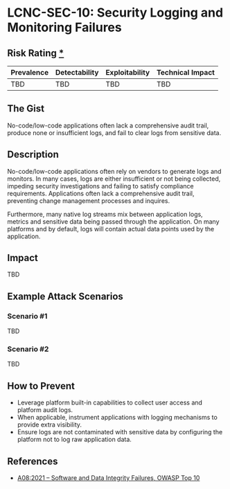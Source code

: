 # LCNC-SEC-10: Security Logging and Monitoring Failures

## Risk Rating [*](https://owasp.org/www-project-top-ten/2017/Note_About_Risks)

| Prevalence | Detectability | Exploitability | Technical Impact |
| --- | --- | --- | --- |
| TBD | TBD | TBD | TBD |

## The Gist

No-code/low-code applications often lack a comprehensive audit trail, produce none or insufficient logs, and fail to clear logs from sensitive data.

## Description

No-code/low-code applications often rely on vendors to generate logs and monitors.
In many cases, logs are either insufficient or not being collected, impeding security investigations and failing to satisfy compliance requirements.
Applications often lack a comprehensive audit trail, preventing change management processes and inquires.

Furthermore, many native log streams mix between application logs, metrics and sensitive data being passed through the application.
On many platforms and by default, logs will contain actual data points used by the application.

## Impact

TBD

## Example Attack Scenarios

### Scenario #1

TBD

### Scenario #2

TBD

## How to Prevent

- Leverage platform built-in capabilities to collect user access and platform audit logs.
- When applicable, instrument applications with logging mechanisms to provide extra visibility.
- Ensure logs are not contaminated with sensitive data by configuring the platform not to log raw application data.

## References

- [A08:2021 – Software and Data Integrity Failures, OWASP Top 10](https://owasp.org/Top10/A08_2021-Software_and_Data_Integrity_Failures/)
